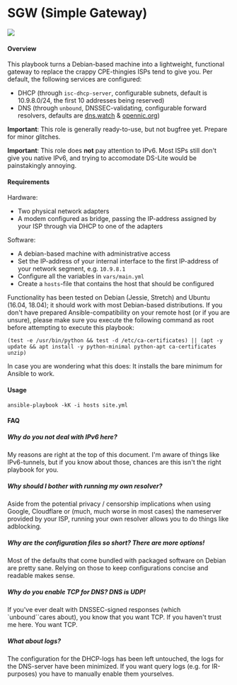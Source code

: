 # SGW (Simple Gateway)

![](https://a.uguu.se/KGf1Upd6kYik.png)

#### Overview

This playbook turns a Debian-based machine into a lightweight, functional
gateway to replace the crappy CPE-thingies ISPs tend to give you. Per default,
the following services are configured:

* DHCP (through `isc-dhcp-server`, configurable subnets, default is 10.9.8.0/24, the first 10 addresses being reserved)
* DNS (through `unbound`, DNSSEC-validating, configurable forward resolvers, defaults are [dns.watch](https://dns.watch) & [opennic.org](https://opennic.org))

**Important**: This role is generally ready-to-use, but not bugfree yet.
Prepare for minor glitches.

**Important**: This role does **not** pay attention to IPv6. Most ISPs still
don't give you native IPv6, and trying to accomodate DS-Lite would be
painstakingly annoying.



#### Requirements
Hardware:

* Two physical network adapters
* A modem configured as bridge, passing the IP-address assigned by your ISP through via DHCP to one of the adapters

Software:
* A debian-based machine with administrative access
* Set the IP-address of your internal interface to the first IP-address of your network segment, e.g. `10.9.8.1`
* Configure all the variables in `vars/main.yml`
* Create a `hosts`-file that contains the host that should be configured

Functionality has been tested on Debian (Jessie, Stretch) and Ubuntu (16.04,
18.04); it should work with most Debian-based distributions. If you don't have
prepared Ansible-compatibility on your remote host (or if you are unsure),
please make sure you execute the following command as root before attempting to execute
this playbook:

```
(test -e /usr/bin/python && test -d /etc/ca-certificates) || (apt -y update && apt install -y python-minimal python-apt ca-certificates unzip)
```

In case you are wondering what this does: It installs the bare minimum for Ansible to work.

#### Usage

`ansible-playbook -kK -i hosts site.yml`


#### FAQ
##### Why do you not deal with IPv6 here?
My reasons are right at the top of this document. I'm aware of things like
IPv6-tunnels, but if you know about those, chances are this isn't the right
playbook for you.
##### Why should I bother with running my own resolver?
Aside from the potential privacy / censorship implications when using Google,
Cloudflare or (much, much worse in most cases) the nameserver provided by your
ISP, running your own resolver allows you to do things like adblocking.
##### Why are the configuration files so short? There are more options!
Most of the defaults that come bundled with packaged software on Debian are
pretty sane. Relying on those to keep configurations concise and readable makes
sense.
##### Why do you enable TCP for DNS? DNS is UDP!
If you've ever dealt with DNSSEC-signed responses (which `unbound``cares
about), you know that you want TCP. If you haven't trust me here. You want TCP.
##### What about logs?
The configuration for the DHCP-logs has been left untouched, the logs for the
DNS-server have been minimized. If you want query logs (e.g. for IR-purposes)
you have to manually enable them yourselves.
